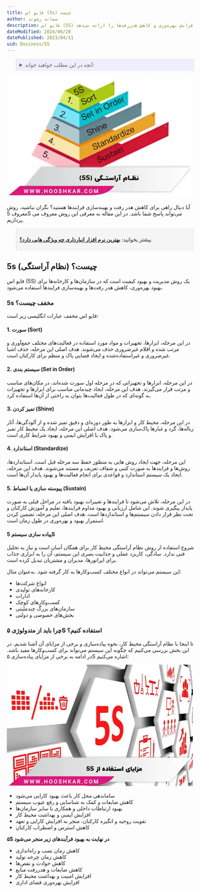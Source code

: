 ```yaml
---
title: فایو اس (5s) چیست
author: سمانه رشوند
description: فایو اس (5S) اصول اساسی مدیریت کیفیت و بهبود فرایندها را بر اساس سازماندهی، تمیزی، استانداردسازی و پیوستگی ارائه می‌دهد. این روش بهبود کیفیت به طور گسترده‌ای در سازمان‌ها و کارخانه‌ها در سراسر جهان استفاده می‌شود و بهبود عملکرد، افزایش بهره‌وری و کاهش هدررفت‌ها را ارائه می‌دهد.
dateModified: 2024/06/20
datePublished: 2023/04/11
uid: Business/5S
---
```


<blockquote style="background-color:#eeeefc; padding:0.5rem">

<details>
  <summary>آنچه در این مطلب خواهید خواند:</summary>
  <ul>
    <li>تعریف فایو اس (5S)</li>
    <li>5s مخفف چیست؟</li>
    <ul>
      <li>سورت (Sort)</li>
      <li>سیستم بندی (Set in Order)</li>
      <li>تمیز کردن (Shine)</li>
      <li>استاندارد (Standardize)</li>
      <li>پیوسته سازی یا انضباط (Sustain)</li>
    </ul>
    <li>پیاده سازی سیستم 5S</li>
    <li>چرا باید از متدولوژی ۵S استفاده کنیم؟</li>
  </ul>
</details>
</blockquote>

![فایو اس (5S) چیست؟](./Images/5S-02.webp)

آیا دنبال راهی برای کاهش هدر رفت و بهینه‌سازی فرایندها هستید؟ نگران نباشید، روش معروف 5S می‌تواند پاسخ شما باشد. در این مقاله به معرفی این روش معروف می پردازیم.

<blockquote style="background-color:#f5f5f5; padding:0.5rem">
<p><strong>بیشتر بخوانید: <a href="https://www.hooshkar.com/Wiki/Financial/TheBestInventorySoftware" target="_blank">بهترین نرم افزار انبارداری چه ویژگی هایی دارد؟
</a></p></strong></blockquote>

## 5s چیست؟ (نظام آراستگی)
فایو اس (5S) یک روش مدیریت و بهبود کیفیت است که در سازمان‌ها و کارخانه‌ها برای بهبود بهره‌وری، کاهش هدر رفت‌ها و بهینه‌سازی فرایندها استفاده می‌شود. 

### 5s مخفف چیست؟


فایو اس مخفف عبارات انگلیسی زیر است:

#### 1. سورت (Sort)
در این مرحله، ابزارها، تجهیزات و مواد مورد استفاده در فعالیت‌های مختلف جمع‌آوری و مرتب شده و اقلام غیرضروری حذف می‌شوند. هدف اصلی این مرحله، حذف اشیا غیرضروری و غیراستفاده‌شده و ایجاد فضایی پاک و منظم برای کارکنان است.

#### 2. سیستم بندی (Set in Order)
در این مرحله، ابزارها و تجهیزاتی که در مرحله اول سورت شده‌اند، در مکان‌های مناسب و مرتب قرار می‌گیرند. هدف این مرحله، ایجاد چیدمانی مناسب برای ابزارها و تجهیزات به گونه‌ای که در طول فعالیت‌ها بتوان به راحتی از آن‌ها استفاده کرد.

#### 3. تمیز کردن (Shine)
 در این مرحله، محیط کار و ابزارها به طور دوره‌ای و دقیق تمیز شده و از آلودگی‌ها، آثار زباله‌ها، گرد و غبارها پاک‌سازی می‌شود. هدف اصلی این مرحله، ایجاد یک محیط کار تمیز و پاک با افزایش ایمنی و بهبود شرایط کاری است.

#### 4. استاندارد (Standardize)
این مرحله، جهت ایجاد روش هایی به منظور حفظ سه مرحله قبل است. استانداردها، روش‌ها و فرایندها به صورت کتبی و شفاف تعریف و مستند می‌شوند. هدف این مرحله، ایجاد یک سیستم استاندارد و قواعدی برای انجام فعالیت‌ها و بهبود پایدار آن‌ها است.

#### 5. پیوسته سازی یا انضباط (Sustain)
در این مرحله، تلاش می‌شود تا فرایند‌ها و تغییرات بهبود یافته در مراحل قبلی به صورت پایدار پیگیری شوند. این شامل ارزیابی و بهبود مداوم فرایند‌ها، تعلیم و آموزش کارکنان و تحت نظر قرار دادن سیستم‌ها و استانداردها است. هدف اصلی این مرحله، تضمین کردن استمرار بهبود و بهره‌وری در طول زمان است.

#### پیاده سازی سیستم 5S

شروع استفاده از روش نظام آراستگی محیط کار برای همگان آسان است و نیاز به تحلیل فنی ندارد. سادگی، کاربرد عملی و جذابیت بصری این سیستم، آن را به ابزاری جذاب برای اپراتورها، مدیران و مشتریان تبدیل کرده است.

این سیستم می‌تواند در انواع مختلف کسب‌وکارها به کار گرفته شود. به‌عنوان مثال:

-	انواع شرکت‌ها  
-	کارخانه‌های تولیدی  
-	ادارات  
-	کسب‌وکارهای کوچک  
-	سازمان‌های بزرگ چندملیتی  
-	بخش‌های خصوصی و دولتی

### چرا باید از متدولوژی ۵S استفاده کنیم؟

تا اینجا با نظام آراستگی محیط کار، نحوه پیاده‌سازی و برخی از مزایای آن آشنا شدیم. در این بخش بررسی می‌کنیم که چگونه این سیستم می‌تواند برای کسب‌وکارها مفید باشد. در ادامه به برخی از مزایای پیاده‌سازی ۵S اشاره می‌کنیم:

![مزایای استفاده از 5S](./Images/AdvantagesOfUsing5s.webp)

-	ساماندهی محل کار باعث بهبود کارایی می‌شود  
-	کاهش ضایعات و کمک به شناسایی و رفع عیوب سیستم  
-	بهبود ارتباطات داخلی و همکاری با سایر سازمان‌ها  
-	افزایش ایمنی و بهداشت محیط کار  
-	تقویت روحیه و انگیزه کارکنان، منجر به افزایش کارایی و تعهد 
-	کاهش استرس و اضطراب کارکنان

**۵S در نهایت به بهبود فرآیندهای زیر منجر می‌شود**

-	کاهش زمان نصب و راه‌اندازی
-	کاهش زمان چرخه تولید
-	کاهش حوادث و نقص‌ها
-	کاهش ضایعات و هدررفت منابع
-	افزایش امنیت و بهداشت محیط کار
-	افزایش بهره‌وری فضای اداری
